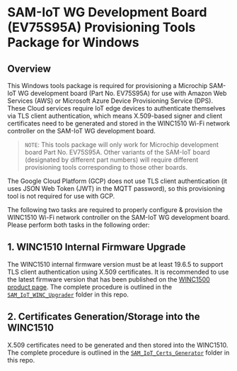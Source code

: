 # SAM-IoT WG Development Board (EV75S95A) Provisioning Tools Package for Windows

## Overview

This Windows tools package is required for provisioning a Microchip SAM-IoT WG development board (Part No. EV75S95A) for use with Amazon Web Services (AWS) or Microsoft Azure Device Provisioning Service (DPS).  These Cloud services require IoT edge devices to authenticate themselves via TLS client authentication, which means X.509-based signer and client certificates need to be generated and stored in the WINC1510 Wi-Fi network controller on the SAM-IoT WG development board.

> `NOTE`: This tools package will only work for Microchip development board Part No. EV75S95A.  Other variants of the SAM-IoT board (designated by different part numbers) will require different provisioning tools corresponding to those other boards.

The Google Cloud Platform (GCP) does not use TLS client authentication (it uses JSON Web Token (JWT) in the MQTT password), so this provisioning tool is not required for use with GCP.

The following two tasks are required to properly configure & provision the WINC1510 Wi-Fi network controller on the SAM-IoT WG development board.  Please perform both tasks in the following order:

## 1. WINC1510 Internal Firmware Upgrade

The WINC1510 internal firmware version must be at least 19.6.5 to support TLS client authentication using X.509 certificates.  It is recommended to use the latest firmware version that has been published on the [WINC1500 product page](https://www.microchip.com/wwwproducts/en/ATWINC1500).  The complete procedure is outlined in the [`SAM_IoT_WINC_Upgrader`](.\SAM_IoT_WINC_Upgrader) folder in this repo.

## 2. Certificates Generation/Storage into the WINC1510

X.509 certificates need to be generated and then stored into the WINC1510.  The complete procedure is outlined in the [`SAM_IoT_Certs_Generator`](.\SAM_IoT_WINC_Certs_Generator) folder in this repo.
